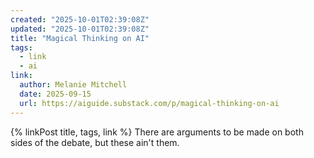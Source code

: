 ```yaml
---
created: "2025-10-01T02:39:08Z"
updated: "2025-10-01T02:39:08Z"
title: "Magical Thinking on AI"
tags:
  - link
  - ai
link:
  author: Melanie Mitchell
  date: 2025-09-15
  url: https://aiguide.substack.com/p/magical-thinking-on-ai
---
```


{% linkPost title, tags, link %} There are arguments to be made on both sides of the debate, but these ain't them.
